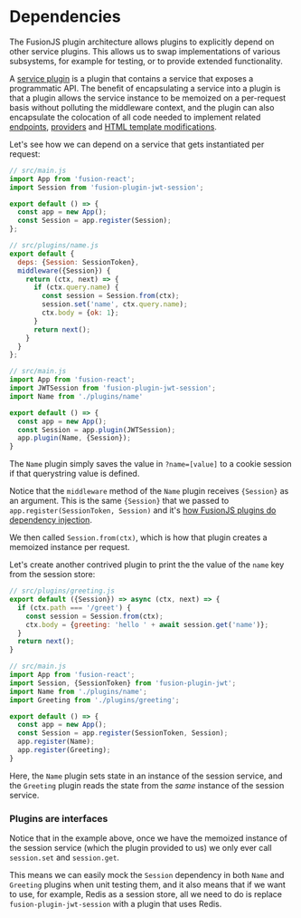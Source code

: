 # Dependencies

The FusionJS plugin architecture allows plugins to explicitly depend on other service plugins. This allows us to swap implementations of various subsystems, for example for testing, or to provide extended functionality.

A [service plugin](https://github.com/fusionjs/fusion-core/blob/master/docs/guides/creating-a-plugin.md#services) is a plugin that contains a service that exposes a programmatic API. The benefit of encapsulating a service into a plugin is that a plugin allows the service instance to be memoized on a per-request basis without polluting the middleware context, and the plugin can also encapsulate the colocation of all code needed to implement related [endpoints](https://github.com/fusionjs/fusion-core/blob/master/docs/guides/creating-endpoints.md), [providers](https://github.com/fusionjs/fusion-core/blob/master/docs/guides/creating-providers.md) and [HTML template modifications](https://github.com/fusionjs/fusion-core/blob/master/docs/guides/modifying-html-template.md).

Let's see how we can depend on a service that gets instantiated per request:

```js
// src/main.js
import App from 'fusion-react';
import Session from 'fusion-plugin-jwt-session';

export default () => {
  const app = new App();
  const Session = app.register(Session);
};

// src/plugins/name.js
export default {
  deps: {Session: SessionToken},
  middleware({Session}) {
    return (ctx, next) => {
      if (ctx.query.name) {
        const session = Session.from(ctx);
        session.set('name', ctx.query.name);
        ctx.body = {ok: 1};
      }
      return next();
    }
  }
};

// src/main.js
import App from 'fusion-react';
import JWTSession from 'fusion-plugin-jwt-session';
import Name from './plugins/name'

export default () => {
  const app = new App();
  const Session = app.plugin(JWTSession);
  app.plugin(Name, {Session});
}
```

The `Name` plugin simply saves the value in `?name=[value]` to a cookie session if that querystring value is defined.

Notice that the `middleware` method of the `Name` plugin receives `{Session}` as an argument. This is the same `{Session}` that we passed to `app.register(SessionToken, Session)` and it's [how FusionJS plugins do dependency injection](https://github.com/fusionjs/fusion-core/blob/master/docs/guides/configuring-plugins.md).

We then called `Session.from(ctx)`, which is how that plugin creates a memoized instance per request.

Let's create another contrived plugin to print the the value of the `name` key from the session store:

```js
// src/plugins/greeting.js
export default ({Session}) => async (ctx, next) => {
  if (ctx.path === '/greet') {
    const session = Session.from(ctx);
    ctx.body = {greeting: 'hello ' + await session.get('name')};
  }
  return next();
}

// src/main.js
import App from 'fusion-react';
import Session, {SessionToken} from 'fusion-plugin-jwt';
import Name from './plugins/name';
import Greeting from './plugins/greeting';

export default () => {
  const app = new App();
  const Session = app.register(SessionToken, Session);
  app.register(Name);
  app.register(Greeting);
}
```

Here, the `Name` plugin sets state in an instance of the session service, and the `Greeting` plugin reads the state from the _same_ instance of the session service.

### Plugins are interfaces

Notice that in the example above, once we have the memoized instance of the session service (which the plugin provided to us) we only ever call `session.set` and `session.get`.

This means we can easily mock the `Session` dependency in both `Name` and `Greeting` plugins when unit testing them, and it also means that if we want to use, for example, Redis as a session store, all we need to do is replace `fusion-plugin-jwt-session` with a plugin that uses Redis.
